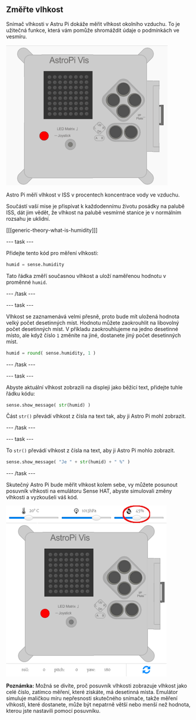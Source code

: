 ## Změřte vlhkost

Snímač vlhkosti v Astru Pi dokáže měřit vlhkost okolního vzduchu. To je užitečná funkce, která vám pomůže shromáždit údaje o podmínkách ve vesmíru.

![Zpráva o vlhkosti](images/degrees-message.gif)

Astro Pi měří vlhkost v ISS v procentech koncentrace vody ve vzduchu.

Součástí vaší mise je přispívat k každodennímu životu posádky na palubě ISS, dát jim vědět, že vlhkost na palubě vesmírné stanice je v normálním rozsahu je uklidní.

[[[generic-theory-what-is-humidity]]]

\--- task \---

Přidejte tento kód pro měření vlhkosti:

```python
humid = sense.humidity
```

Tato řádka změří současnou vlhkost a uloží naměřenou hodnotu v proměnné `humid`.

\--- /task \---

\--- task \---

Vlhkost se zaznamenává velmi přesně, proto bude mít uložená hodnota velký počet desetinných míst. Hodnotu můžete zaokrouhlit na libovolný počet desetinných míst. V příkladu zaokrouhlujeme na jedno desetinné místo, ale když číslo `1` změníte na jiné, dostanete jiný počet desetinných míst.

```python
humid = round( sense.humidity, 1 )
```

\--- /task \---

\--- task \---

Abyste aktuální vlhkost zobrazili na displeji jako běžící text, přidejte tuhle řádku kódu:

```python
sense.show_message( str(humid) )
```

Část `str()` převádí vlhkost z čísla na text tak, aby ji Astro Pi mohl zobrazit.

\--- /task \---

\--- task \---

To `str()` převádí vlhkost z čísla na text, aby ji Astro Pi mohlo zobrazit.

```python
sense.show_message( "Je " + str(humid) + " %" )
```

\--- /task \---

Skutečný Astro Pi bude měřit vlhkost kolem sebe, vy můžete posunout posuvník vlhkosti na emulátoru Sense HAT, abyste simulovali změny vlhkosti a vyzkoušeli váš kód.

![Posuvník vlhkosti](images/humidity-slider.png)

**Poznámka:** Možná se divíte, proč posuvník vlhkosti zobrazuje vlhkost jako celé číslo, zatímco měření, které získáte, má desetinná místa. Emulátor simuluje maličkou míru nepřesnosti skutečného snímače, takže měření vlhkosti, které dostanete, může být nepatrně větší nebo menší než hodnota, kterou jste nastavili pomocí posuvníku.